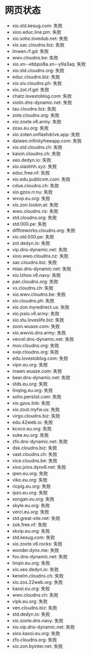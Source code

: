 # 网页状态
- xio.std.kesug.com: 失败
- xioo.educ.line.pm: 失败
- xio.soho.lovedub.net: 失败
- xio.sac.cloudns.biz: 失败
- linwen.rf.gd: 失败
- wwv.cloudns.be: 失败
- xio.xn--ebbpo8a.xn--y9a3aq: 失败
- xio.std.cloudns.org: 失败
- educ.cloudns.biz: 失败
- xio.siv.cloudns.ph: 失败
- xio.zot.rf.gd: 失败
- chatz.lovestoblog.com: 失败
- xiolin.dns-dynamic.net: 失败
- tau.cloudns.biz: 失败
- zote.cloudns.org: 失败
- xio.zoxte.v6.army: 失败
- zosx.eu.org: 失败
- xio.zoten.onflashdrive.app: 失败
- daiwen.infinityfreeapp.com: 失败
- xio.std.cloudns.ch: 失败
- kaixin.cloudns.ch: 失败
- xeo.dedyn.io: 失败
- xio.xiaohhh.xyz: 失败
- educ.free.nf: 失败
- xio.edu.publicvm.com: 失败
- cdue.cloudns.ch: 失败
- xio.gzos.rr.nu: 失败
- wvvp.eu.org: 失败
- xio.zon.lookin.at: 失败
- wwo.cloudns.nz: 失败
- std.cloudns.org: 失败
- std.000.pe: 失败
- diffireworks.cloudns.org: 失败
- xio.std.000.pe: 失败
- zot.dedyn.io: 失败
- vip.dns-dynamic.net: 失败
- xioo.wwo.cloudns.nz: 失败
- sac.cloudns.biz: 失败
- miao.dns-dynamic.net: 失败
- xio.lzhoo.v6.navy: 失败
- pan.cloudns.org: 失败
- vx.cloudns.ch: 失败
- xio.wwv.cloudns.be: 失败
- siv.cloudns.ph: 失败
- xio.zon.myredirect.us: 失败
- xio.jxsio.v6.army: 失败
- xio.stu.loveslife.biz: 失败
- zoon.wuaze.com: 失败
- xio.wwvio.dns.army: 失败
- vercel.dns-dynamic.net: 失败
- mov.cloudns.org: 失败
- svip.cloudns.org: 失败
- edu.lovestoblog.com: 失败
- vipn.eu.org: 失败
- inwen.wuaze.com: 失败
- beer.dns-dynamic.net: 失败
- stds.eu.org: 失败
- linqing.eu.org: 失败
- soho.perslist.com: 失败
- xio.gzos.link: 失败
- xio.zoot.myfw.us: 失败
- virgo.cloudns.biz: 失败
- edu.42web.io: 失败
- kcoco.eu.org: 失败
- suke.eu.org: 失败
- zfo.dns-dynamic.net: 失败
- dsk.cloudns.biz: 失败
- vast.cloudns.ch: 失败
- vice.cloudns.be: 失败
- xioo.jxios.dynv6.net: 失败
- ipen.eu.org: 失败
- viko.eu.org: 失败
- ricpig.eu.org: 失败
- ipzo.eu.org: 失败
- xongan.eu.org: 失败
- skyle.eu.org: 失败
- vercl.eu.org: 失败
- std.great-site.net: 失败
- zok.free.nf: 失败
- skvip.eu.org: 失败
- std.kesug.com: 失败
- xio.zoxte.v6.rocks: 失败
- wonder.dynx.me: 失败
- fox.dns-dynamic.net: 失败
- linqin.eu.org: 失败
- xio.xeo.dedyn.io: 失败
- kenelm.cloudns.ch: 失败
- xio.zos.22web.org: 失败
- kaxoi.eu.org: 失败
- wwo.cloudns.ch: 失败
- vipk.eu.org: 失败
- ven.cloudns.biz: 失败
- std.dedyn.io: 失败
- xio.zoxte.dns.navy: 失败
- xio.vip.dns-dynamic.net: 失败
- xioo.kaxoi.eu.org: 失败
- zfo.cloudns.org: 失败
- xio.zon.byinter.net: 失败
